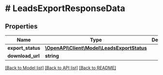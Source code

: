 # # LeadsExportResponseData

## Properties

Name | Type | Description | Notes
------------ | ------------- | ------------- | -------------
**export_status** | [**\OpenAPI\Client\Model\LeadsExportStatus**](LeadsExportStatus.md) |  | [optional]
**download_url** | **string** |  | [optional]

[[Back to Model list]](../../README.md#models) [[Back to API list]](../../README.md#endpoints) [[Back to README]](../../README.md)
